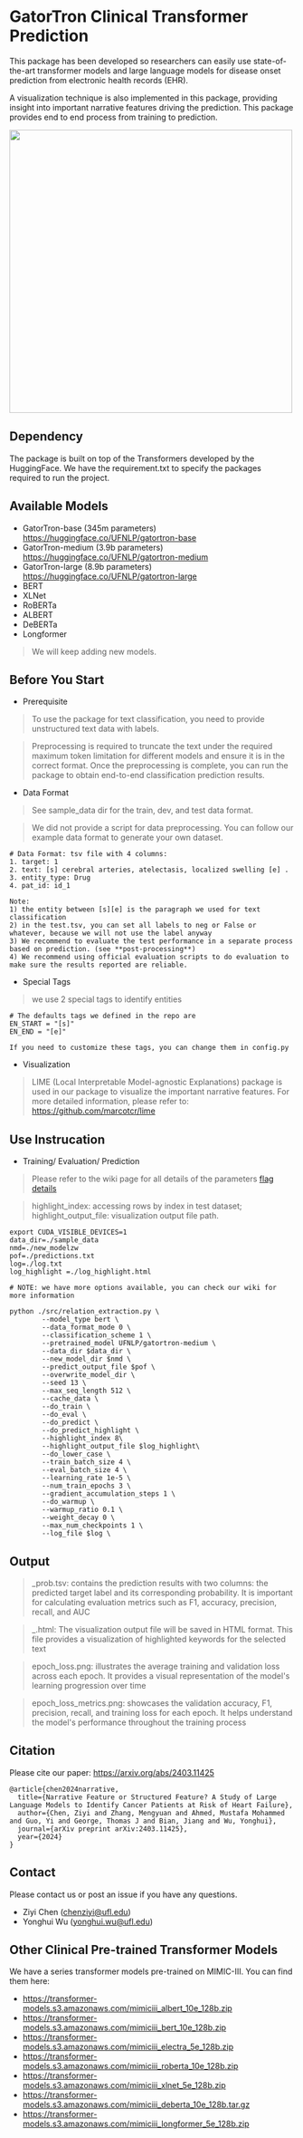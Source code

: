 # GatorTron Clinical Transformer Prediction

This package has been developed so researchers can easily use state-of-the-art transformer models and large language models for disease onset prediction from electronic health records (EHR).

A visualization technique is also implemented in this package, providing insight into important narrative features driving the prediction. This package provides end to end process from training to prediction.

<img src="https://github.com/user-attachments/assets/e9ac2dca-b89a-47ee-86d6-31fa2b4c6160" width="500" height="500">

## Dependency
The package is built on top of the Transformers developed by the HuggingFace.
We have the requirement.txt to specify the packages required to run the project.

## Available Models
- GatorTron-base (345m parameters) https://huggingface.co/UFNLP/gatortron-base
- GatorTron-medium (3.9b parameters) https://huggingface.co/UFNLP/gatortron-medium
- GatorTron-large (8.9b parameters) https://huggingface.co/UFNLP/gatortron-large
- BERT
- XLNet
- RoBERTa
- ALBERT
- DeBERTa
- Longformer
> We will keep adding new models.

## Before You Start
- Prerequisite
> To use the package for text classification, you need to provide unstructured text data with labels.

> Preprocessing is required to truncate the text under the required maximum token limitation for different models and ensure it is in the correct format.
Once the preprocessing is complete, you can run the package to obtain end-to-end classification prediction results.

- Data Format
> See sample_data dir for the train, dev, and test data format.

> We did not provide a script for data preprocessing. You can follow our example data format to generate your own dataset. 

```
# Data Format: tsv file with 4 columns:
1. target: 1
2. text: [s] cerebral arteries, atelectasis, localized swelling [e] .
3. entity_type: Drug
4. pat_id: id_1

Note: 
1) the entity between [s][e] is the paragraph we used for text classification
2) in the test.tsv, you can set all labels to neg or False or whatever, because we will not use the label anyway
3) We recommend to evaluate the test performance in a separate process based on prediction. (see **post-processing**)
4) We recommend using official evaluation scripts to do evaluation to make sure the results reported are reliable.
```
- Special Tags
> we use 2 special tags to identify entities
```
# The defaults tags we defined in the repo are
EN_START = "[s]"
EN_END = "[e]"

If you need to customize these tags, you can change them in config.py
```
- Visualization 
> LIME (Local Interpretable Model-agnostic Explanations) package is used in our package to visualize the important narrative features. For more detailed information, please refer to: https://github.com/marcotcr/lime

## Use Instrucation

- Training/ Evaluation/ Prediction
> Please refer to the wiki page for all details of the parameters
> [flag details](https://github.com/uf-hobi-informatics-lab/ClinicalTransformerRelationExtraction/wiki/all-parameters)

> highlight_index: accessing rows by index in test dataset; highlight_output_file: visualization output file path.

```shell script
export CUDA_VISIBLE_DEVICES=1
data_dir=./sample_data
nmd=./new_modelzw
pof=./predictions.txt
log=./log.txt
log_highlight =./log_highlight.html

# NOTE: we have more options available, you can check our wiki for more information

python ./src/relation_extraction.py \
		--model_type bert \
		--data_format_mode 0 \
		--classification_scheme 1 \
		--pretrained_model UFNLP/gatortron-medium \
		--data_dir $data_dir \
		--new_model_dir $nmd \
		--predict_output_file $pof \
		--overwrite_model_dir \
		--seed 13 \
		--max_seq_length 512 \
		--cache_data \
		--do_train \
		--do_eval \
		--do_predict \
		--do_predict_highlight \
		--highlight_index 8\
		--highlight_output_file $log_highlight\
		--do_lower_case \
		--train_batch_size 4 \
		--eval_batch_size 4 \
		--learning_rate 1e-5 \
		--num_train_epochs 3 \
		--gradient_accumulation_steps 1 \
		--do_warmup \
		--warmup_ratio 0.1 \
		--weight_decay 0 \
		--max_num_checkpoints 1 \
		--log_file $log \
```
## Output
> _prob.tsv: contains the prediction results with two columns: the predicted target label and its corresponding probability. It is important for calculating evaluation metrics such as F1, accuracy, precision, recall, and AUC

> _.html: The visualization output file will be saved in HTML format. This file provides a visualization of highlighted keywords for the selected text

> epoch_loss.png: illustrates the average training and validation loss across each epoch. It provides a visual representation of the model's learning progression over time

> epoch_loss_metrics.png: showcases the validation accuracy, F1, precision, recall, and training loss for each epoch. It helps understand the model's performance throughout the training process



## Citation
Please cite our paper: https://arxiv.org/abs/2403.11425
```
@article{chen2024narrative,
  title={Narrative Feature or Structured Feature? A Study of Large Language Models to Identify Cancer Patients at Risk of Heart Failure},
  author={Chen, Ziyi and Zhang, Mengyuan and Ahmed, Mustafa Mohammed and Guo, Yi and George, Thomas J and Bian, Jiang and Wu, Yonghui},
  journal={arXiv preprint arXiv:2403.11425},
  year={2024}
}
```

## Contact
Please contact us or post an issue if you have any questions.
* Ziyi Chen (chenziyi@ufl.edu)
* Yonghui Wu (yonghui.wu@ufl.edu)

## Other Clinical Pre-trained Transformer Models
We have a series transformer models pre-trained on MIMIC-III.
You can find them here:
- https://transformer-models.s3.amazonaws.com/mimiciii_albert_10e_128b.zip
- https://transformer-models.s3.amazonaws.com/mimiciii_bert_10e_128b.zip
- https://transformer-models.s3.amazonaws.com/mimiciii_electra_5e_128b.zip
- https://transformer-models.s3.amazonaws.com/mimiciii_roberta_10e_128b.zip
- https://transformer-models.s3.amazonaws.com/mimiciii_xlnet_5e_128b.zip
- https://transformer-models.s3.amazonaws.com/mimiciii_deberta_10e_128b.tar.gz
- https://transformer-models.s3.amazonaws.com/mimiciii_longformer_5e_128b.zip
